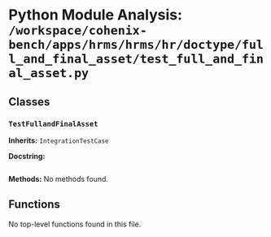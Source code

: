 # Python Module Analysis: `/workspace/cohenix-bench/apps/hrms/hrms/hr/doctype/full_and_final_asset/test_full_and_final_asset.py`

## Classes

### `TestFullandFinalAsset`
**Inherits:** `IntegrationTestCase`


**Docstring:**
```

```

**Methods:**
No methods found.




## Functions

No top-level functions found in this file.
